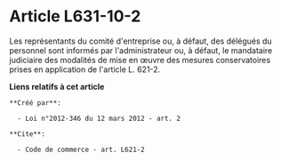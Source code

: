 # Article L631-10-2

Les représentants du comité d'entreprise ou, à défaut, des délégués du personnel sont informés par l'administrateur ou, à
défaut, le mandataire judiciaire des modalités de mise en œuvre des mesures conservatoires prises en application de l'article
L. 621-2.

**Liens relatifs à cet article**

	**Créé par**:

	  - Loi n°2012-346 du 12 mars 2012 - art. 2

	**Cite**:

	  - Code de commerce - art. L621-2
